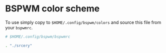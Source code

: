 # BSPWM color scheme

To use simply copy to `$HOME/.config/bspwm/colors` and source this file from your `bspwmrc`.

``` sh
# $HOME/.config/bspwm/bspwmrc

. "./srcery"
```
